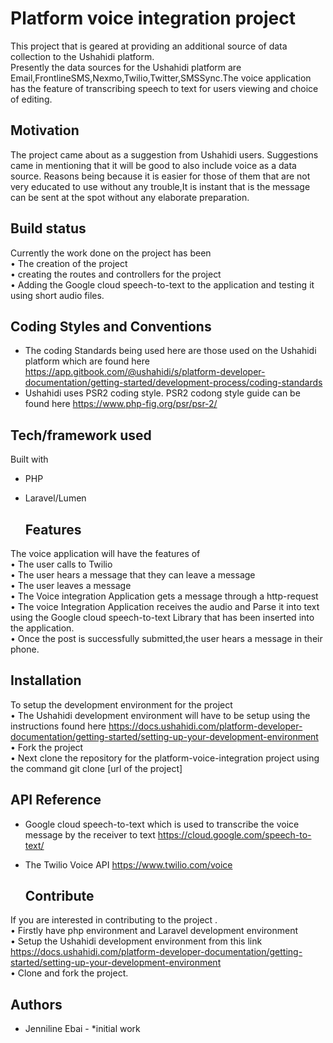 # Platform voice integration project 

This project that is geared at providing an additional source of data collection to the Ushahidi platform.  
Presently the data sources for the Ushahidi platform are Email,FrontlineSMS,Nexmo,Twilio,Twitter,SMSSync.The voice application has the feature of transcribing speech to text for users viewing and choice of editing. 

## Motivation 
The project came about as a suggestion from Ushahidi users. Suggestions came in mentioning  that it will be good to also include voice as a data source. 
 Reasons being because it is easier for those of them that are not very educated to use without any trouble,It is instant that is the message can be sent at the spot without any elaborate preparation.
 
## Build status 
Currently the work done on the project has been   
    • The creation of the project  
    • creating the routes and controllers for the project  
    • Adding the Google cloud speech-to-text to the application and testing it using short audio files.  
    
 ## Coding Styles and Conventions
* The coding Standards being used here are those used on the  Ushahidi platform which are found here https://app.gitbook.com/@ushahidi/s/platform-developer-documentation/getting-started/development-process/coding-standards   
* Ushahidi uses PSR2 coding style. PSR2 codong style guide can be found here https://www.php-fig.org/psr/psr-2/

 ## Tech/framework used
Built with
* PHP
* Laravel/Lumen

  ## Features
The voice application will have the features of        
    • The user calls to Twilio      
    • The user hears a message that they can leave a message    
    • The user leaves a message     
    • The Voice integration Application gets a message through a http-request      
    • The voice Integration Application receives the audio and Parse it into text using the Google cloud speech-to-text Library that has been inserted into the application.     
    • Once the post is successfully submitted,the user hears a message in their phone.     
    
 ## Installation
To setup the development environment for the project  
    • The Ushahidi development environment will have to be setup using the instructions found here https://docs.ushahidi.com/platform-developer-documentation/getting-started/setting-up-your-development-environment   
    • Fork the project    
    • Next clone the repository for the platform-voice-integration project using the command git clone [url of the project]  
    
   ## API Reference
* Google cloud speech-to-text which is used to transcribe the voice message by the receiver to text https://cloud.google.com/speech-to-text/  
* The Twilio Voice API https://www.twilio.com/voice

    ## Contribute
If you are interested in contributing to the project  .     
    • Firstly have php environment and Laravel development environment    
    • Setup the Ushahidi development environment from this link https://docs.ushahidi.com/platform-developer-documentation/getting-started/setting-up-your-development-environment     
    • Clone and  fork the project.
  
  ## Authors
  * Jenniline Ebai - *initial work 
  
  
   
      
